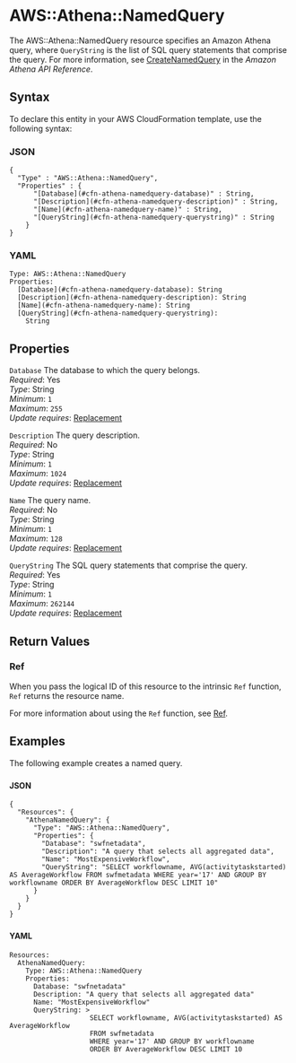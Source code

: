 # AWS::Athena::NamedQuery<a name="aws-resource-athena-namedquery"></a>

The AWS::Athena::NamedQuery resource specifies an Amazon Athena query, where `QueryString` is the list of SQL query statements that comprise the query\. For more information, see [CreateNamedQuery](https://docs.aws.amazon.com/athena/latest/APIReference/API_CreateNamedQuery.html) in the *Amazon Athena API Reference*\.

## Syntax<a name="aws-resource-athena-namedquery-syntax"></a>

To declare this entity in your AWS CloudFormation template, use the following syntax:

### JSON<a name="aws-resource-athena-namedquery-syntax.json"></a>

```
{
  "Type" : "AWS::Athena::NamedQuery",
  "Properties" : {
      "[Database](#cfn-athena-namedquery-database)" : String,
      "[Description](#cfn-athena-namedquery-description)" : String,
      "[Name](#cfn-athena-namedquery-name)" : String,
      "[QueryString](#cfn-athena-namedquery-querystring)" : String
    }
}
```

### YAML<a name="aws-resource-athena-namedquery-syntax.yaml"></a>

```
Type: AWS::Athena::NamedQuery
Properties: 
  [Database](#cfn-athena-namedquery-database): String
  [Description](#cfn-athena-namedquery-description): String
  [Name](#cfn-athena-namedquery-name): String
  [QueryString](#cfn-athena-namedquery-querystring): 
    String
```

## Properties<a name="aws-resource-athena-namedquery-properties"></a>

`Database`  <a name="cfn-athena-namedquery-database"></a>
The database to which the query belongs\.  
*Required*: Yes  
*Type*: String  
*Minimum*: `1`  
*Maximum*: `255`  
*Update requires*: [Replacement](https://docs.aws.amazon.com/AWSCloudFormation/latest/UserGuide/using-cfn-updating-stacks-update-behaviors.html#update-replacement)

`Description`  <a name="cfn-athena-namedquery-description"></a>
The query description\.  
*Required*: No  
*Type*: String  
*Minimum*: `1`  
*Maximum*: `1024`  
*Update requires*: [Replacement](https://docs.aws.amazon.com/AWSCloudFormation/latest/UserGuide/using-cfn-updating-stacks-update-behaviors.html#update-replacement)

`Name`  <a name="cfn-athena-namedquery-name"></a>
The query name\.  
*Required*: No  
*Type*: String  
*Minimum*: `1`  
*Maximum*: `128`  
*Update requires*: [Replacement](https://docs.aws.amazon.com/AWSCloudFormation/latest/UserGuide/using-cfn-updating-stacks-update-behaviors.html#update-replacement)

`QueryString`  <a name="cfn-athena-namedquery-querystring"></a>
The SQL query statements that comprise the query\.  
*Required*: Yes  
*Type*: String  
*Minimum*: `1`  
*Maximum*: `262144`  
*Update requires*: [Replacement](https://docs.aws.amazon.com/AWSCloudFormation/latest/UserGuide/using-cfn-updating-stacks-update-behaviors.html#update-replacement)

## Return Values<a name="aws-resource-athena-namedquery-return-values"></a>

### Ref<a name="aws-resource-athena-namedquery-return-values-ref"></a>

 When you pass the logical ID of this resource to the intrinsic `Ref` function, `Ref` returns the resource name\.

For more information about using the `Ref` function, see [Ref](https://docs.aws.amazon.com/AWSCloudFormation/latest/UserGuide/intrinsic-function-reference-ref.html)\.

## Examples<a name="aws-resource-athena-namedquery--examples"></a>

The following example creates a named query\.

### <a name="aws-resource-athena-namedquery--examples--"></a>

#### JSON<a name="aws-resource-athena-namedquery--examples----json"></a>

```
{
  "Resources": {
    "AthenaNamedQuery": {
      "Type": "AWS::Athena::NamedQuery",
      "Properties": {
        "Database": "swfnetadata",
        "Description": "A query that selects all aggregated data",
        "Name": "MostExpensiveWorkflow",
        "QueryString": "SELECT workflowname, AVG(activitytaskstarted) AS AverageWorkflow FROM swfmetadata WHERE year='17' AND GROUP BY workflowname ORDER BY AverageWorkflow DESC LIMIT 10"
      }
    }
  }
}
```

### <a name="aws-resource-athena-namedquery--examples--"></a>

#### YAML<a name="aws-resource-athena-namedquery--examples----yaml"></a>

```
Resources:
  AthenaNamedQuery:
    Type: AWS::Athena::NamedQuery
    Properties:
      Database: "swfnetadata"
      Description: "A query that selects all aggregated data"
      Name: "MostExpensiveWorkflow"
      QueryString: >
                    SELECT workflowname, AVG(activitytaskstarted) AS AverageWorkflow
                    FROM swfmetadata
                    WHERE year='17' AND GROUP BY workflowname
                    ORDER BY AverageWorkflow DESC LIMIT 10
```